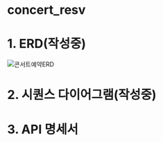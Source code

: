 # concert_resv

# 1. ERD(작성중)
![콘서트예약ERD](https://github.com/khj6165/concert_resv/assets/46209604/c818a76b-5b5d-4d70-be8f-ecc62fd9fdea)

# 2. 시퀀스 다이어그램(작성중)

# 3. API 명세서
